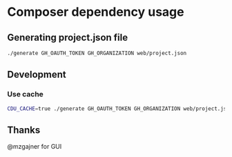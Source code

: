 # Composer dependency usage

## Generating project.json file
```bash
./generate GH_OAUTH_TOKEN GH_ORGANIZATION web/project.json
```

## Development
### Use cache
```bash
CDU_CACHE=true ./generate GH_OAUTH_TOKEN GH_ORGANIZATION web/project.json
```

## Thanks
 @mzgajner for GUI

